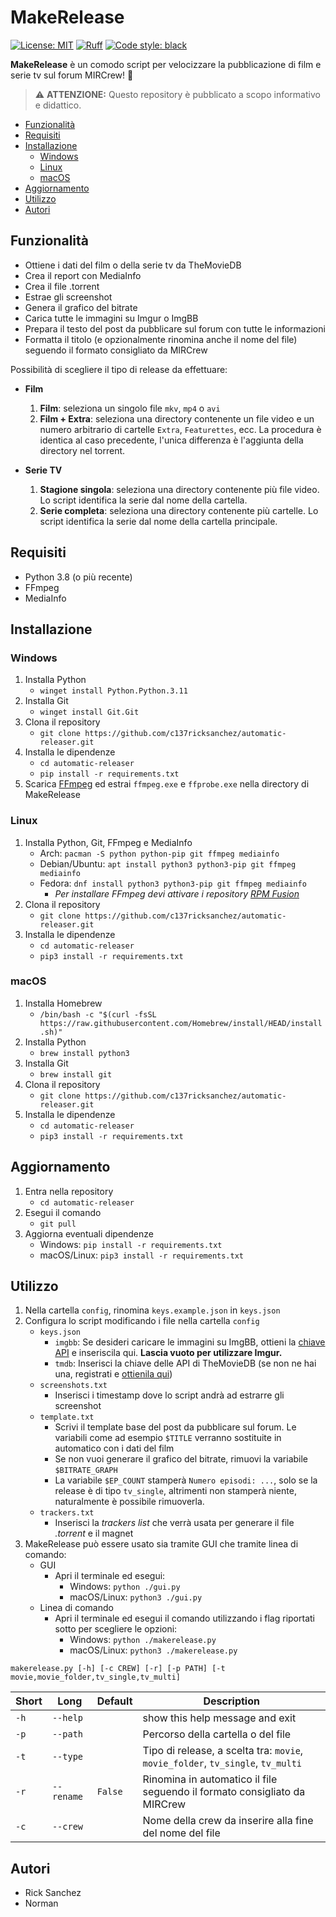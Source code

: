 <!-- omit from toc -->
# MakeRelease

[![License: MIT](https://img.shields.io/badge/license-MIT-green)](LICENSE)
[![Ruff](https://img.shields.io/endpoint?url=https://raw.githubusercontent.com/charliermarsh/ruff/main/assets/badge/v2.json)](https://github.com/astral-sh/ruff)
[![Code style: black](https://img.shields.io/badge/code%20style-black-black)](https://github.com/psf/black)

**MakeRelease** è un comodo script per velocizzare la pubblicazione di film e serie tv sul forum MIRCrew! 🚀

> ⚠️ **ATTENZIONE:**
> Questo repository è pubblicato a scopo informativo e didattico.

- [Funzionalità](#funzionalità)
- [Requisiti](#requisiti)
- [Installazione](#installazione)
  - [Windows](#windows)
  - [Linux](#linux)
  - [macOS](#macos)
- [Aggiornamento](#aggiornamento)
- [Utilizzo](#utilizzo)
- [Autori](#autori)


## Funzionalità

- Ottiene i dati del film o della serie tv da TheMovieDB
- Crea il report con MediaInfo
- Crea il file .torrent
- Estrae gli screenshot
- Genera il grafico del bitrate
- Carica tutte le immagini su Imgur o ImgBB
- Prepara il testo del post da pubblicare sul forum con tutte le informazioni
- Formatta il titolo (e opzionalmente rinomina anche il nome del file) seguendo il formato consigliato da MIRCrew

Possibilità di scegliere il tipo di release da effettuare:

- **Film**
  1. **Film**: seleziona un singolo file `mkv`, `mp4` o `avi`
  2. **Film + Extra**: seleziona una directory contenente un file video e un numero arbitrario di cartelle `Extra`, `Featurettes`, ecc. La procedura è identica al caso precedente, l'unica differenza è l'aggiunta della directory nel torrent.

- **Serie TV**
  1. **Stagione singola**: seleziona una directory contenente più file video. Lo script identifica la serie dal nome della cartella.
  2. **Serie completa**: seleziona una directory contenente più cartelle. Lo script identifica la serie dal nome della cartella principale.

## Requisiti

- Python 3.8 (o più recente)
- FFmpeg
- MediaInfo

## Installazione

### Windows

1. Installa Python
    - `winget install Python.Python.3.11`
2. Installa Git
    - `winget install Git.Git`
3. Clona il repository
    - `git clone https://github.com/c137ricksanchez/automatic-releaser.git`
4. Installa le dipendenze
    - `cd automatic-releaser`
    - `pip install -r requirements.txt`
5. Scarica [FFmpeg](https://github.com/BtbN/FFmpeg-Builds/releases/latest) ed estrai `ffmpeg.exe` e `ffprobe.exe` nella directory di MakeRelease

### Linux

1. Installa Python, Git, FFmpeg e MediaInfo
    - Arch: `pacman -S python python-pip git ffmpeg mediainfo`
    - Debian/Ubuntu: `apt install python3 python3-pip git ffmpeg mediainfo`
    - Fedora: `dnf install python3 python3-pip git ffmpeg mediainfo`
        - *Per installare FFmpeg devi attivare i repository [RPM Fusion](https://docs.fedoraproject.org/en-US/quick-docs/setup_rpmfusion/)*
2. Clona il repository
    - `git clone https://github.com/c137ricksanchez/automatic-releaser.git`
3. Installa le dipendenze
    - `cd automatic-releaser`
    - `pip3 install -r requirements.txt`

### macOS

1. Installa Homebrew
    - `/bin/bash -c "$(curl -fsSL https://raw.githubusercontent.com/Homebrew/install/HEAD/install.sh)"`
2. Installa Python
    - `brew install python3`
3. Installa Git
    - `brew install git`
4. Clona il repository
    - `git clone https://github.com/c137ricksanchez/automatic-releaser.git`
5. Installa le dipendenze
    - `cd automatic-releaser`
    - `pip3 install -r requirements.txt`

## Aggiornamento

1. Entra nella repository
   - `cd automatic-releaser`
2. Esegui il comando
   - `git pull`
3. Aggiorna eventuali dipendenze
   - Windows: `pip install -r requirements.txt`
   - macOS/Linux: `pip3 install -r requirements.txt`

## Utilizzo

1. Nella cartella `config`, rinomina `keys.example.json` in `keys.json`
2. Configura lo script modificando i file nella cartella `config`
    - `keys.json`
        - `imgbb`: Se desideri caricare le immagini su ImgBB, ottieni la [chiave API](https://api.imgbb.com/) e inseriscila qui. **Lascia vuoto per utilizzare Imgur.**
        - `tmdb`: Inserisci la chiave delle API di TheMovieDB (se non ne hai una, registrati e [ottienila qui](https://www.themoviedb.org/settings/api))
    - `screenshots.txt`
        - Inserisci i timestamp dove lo script andrà ad estrarre gli screenshot
    - `template.txt`
        - Scrivi il template base del post da pubblicare sul forum. Le variabili come ad esempio `$TITLE` verranno sostituite in automatico con i dati del film
        - Se non vuoi generare il grafico del bitrate, rimuovi la variabile `$BITRATE_GRAPH`
        - La variabile `$EP_COUNT` stamperà `Numero episodi: ...`, solo se la release è di tipo `tv_single`, altrimenti non stamperà niente, naturalmente è possibile rimuoverla.
    - `trackers.txt`
        - Inserisci la *trackers list* che verrà usata per generare il file *.torrent* e il magnet
3. MakeRelease può essere usato sia tramite GUI che tramite linea di comando:
   - GUI
     - Apri il terminale ed esegui:
       - Windows: `python ./gui.py`
       - macOS/Linux: `python3 ./gui.py`
   - Linea di comando
     - Apri il terminale ed esegui il comando utilizzando i flag riportati sotto per scegliere le opzioni:
       - Windows: `python ./makerelease.py`
       - macOS/Linux: `python3 ./makerelease.py`

```
makerelease.py [-h] [-c CREW] [-r] [-p PATH] [-t movie,movie_folder,tv_single,tv_multi]
```

| Short | Long       | Default | Description                                                                     |
| ----- | ---------- | ------- | ------------------------------------------------------------------------------- |
| `-h`  | `--help`   |         | show this help message and exit                                                 |
| `-p`  | `--path`   |         | Percorso della cartella o del file                                              |
| `-t`  | `--type`   |         | Tipo di release, a scelta tra: `movie`, `movie_folder`, `tv_single`, `tv_multi` |
| `-r`  | `--rename` | `False` | Rinomina in automatico il file seguendo il formato consigliato da MIRCrew       |
| `-c`  | `--crew`   |         | Nome della crew da inserire alla fine del nome del file                         |

## Autori

- Rick Sanchez
- Norman
